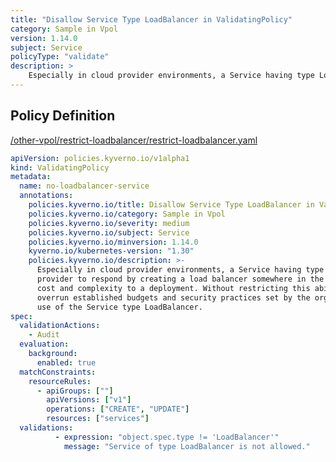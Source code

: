 ```yaml
---
title: "Disallow Service Type LoadBalancer in ValidatingPolicy"
category: Sample in Vpol
version: 1.14.0
subject: Service
policyType: "validate"
description: >
    Especially in cloud provider environments, a Service having type LoadBalancer will cause the provider to respond by creating a load balancer somewhere in the customer account. This adds cost and complexity to a deployment. Without restricting this ability, users may easily overrun established budgets and security practices set by the organization. This policy restricts use of the Service type LoadBalancer.
---
```


## Policy Definition
<a href="https://github.com/kyverno/policies/raw/main//other-vpol/restrict-loadbalancer/restrict-loadbalancer.yaml" target="-blank">/other-vpol/restrict-loadbalancer/restrict-loadbalancer.yaml</a>

```yaml
apiVersion: policies.kyverno.io/v1alpha1
kind: ValidatingPolicy
metadata:
  name: no-loadbalancer-service
  annotations:
    policies.kyverno.io/title: Disallow Service Type LoadBalancer in ValidatingPolicy
    policies.kyverno.io/category: Sample in Vpol 
    policies.kyverno.io/severity: medium
    policies.kyverno.io/subject: Service
    policies.kyverno.io/minversion: 1.14.0
    kyverno.io/kubernetes-version: "1.30"
    policies.kyverno.io/description: >-
      Especially in cloud provider environments, a Service having type LoadBalancer will cause the
      provider to respond by creating a load balancer somewhere in the customer account. This adds
      cost and complexity to a deployment. Without restricting this ability, users may easily
      overrun established budgets and security practices set by the organization. This policy restricts
      use of the Service type LoadBalancer.
spec:
  validationActions: 
    - Audit
  evaluation:
    background:
      enabled: true
  matchConstraints:
    resourceRules:
      - apiGroups: [""]
        apiVersions: ["v1"]
        operations: ["CREATE", "UPDATE"]
        resources: ["services"]
  validations:
          - expression: "object.spec.type != 'LoadBalancer'"
            message: "Service of type LoadBalancer is not allowed."


```

